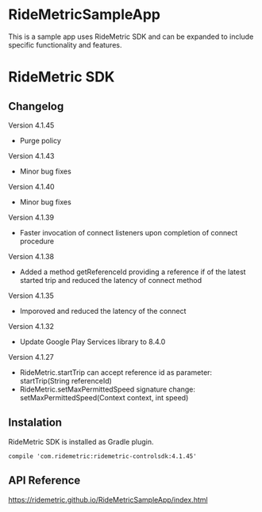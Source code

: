 # RideMetricSampleApp
This is a sample app uses RideMetric SDK and can be expanded to include specific functionality and features.

# RideMetric SDK
## Changelog
Version 4.1.45
* Purge policy

Version 4.1.43
* Minor bug fixes

Version 4.1.40
* Minor bug fixes

Version 4.1.39
* Faster invocation of connect listeners upon completion of connect procedure

Version 4.1.38
* Added a method getReferenceId providing a reference if of the latest started trip and reduced the latency of connect method

Version 4.1.35
* Imporoved and reduced the latency of the connect

Version 4.1.32
* Update Google Play Services library to 8.4.0

Version 4.1.27
* RideMetric.startTrip can accept reference id as parameter: startTrip(String referenceId)
* RideMetric.setMaxPermittedSpeed signature change: setMaxPermittedSpeed(Context context, int speed)


## Instalation
RideMetric SDK is installed as Gradle plugin.
```
compile 'com.ridemetric:ridemetric-controlsdk:4.1.45'
```

## API Reference
<https://ridemetric.github.io/RideMetricSampleApp/index.html>
